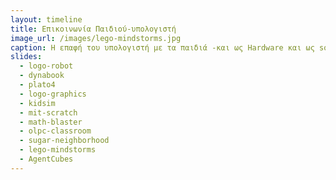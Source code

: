 ```yaml
---
layout: timeline
title: Επικοινωνία Παιδιού-υπολογιστή
image_url: /images/lego-mindstorms.jpg
caption: Η επαφή του υπολογιστή με τα παιδιά -και ως Hardware και ως software- είναι ένα ανερχόμενο πεδίο πληροφορικής κάτω άπο την ομπρέλα του Human Computer Interaction γνωστό και ώς Child–Computer Interaction.
slides:
  - logo-robot 
  - dynabook
  - plato4
  - logo-graphics
  - kidsim
  - mit-scratch
  - math-blaster
  - olpc-classroom
  - sugar-neighborhood
  - lego-mindstorms
  - AgentCubes
---
```

